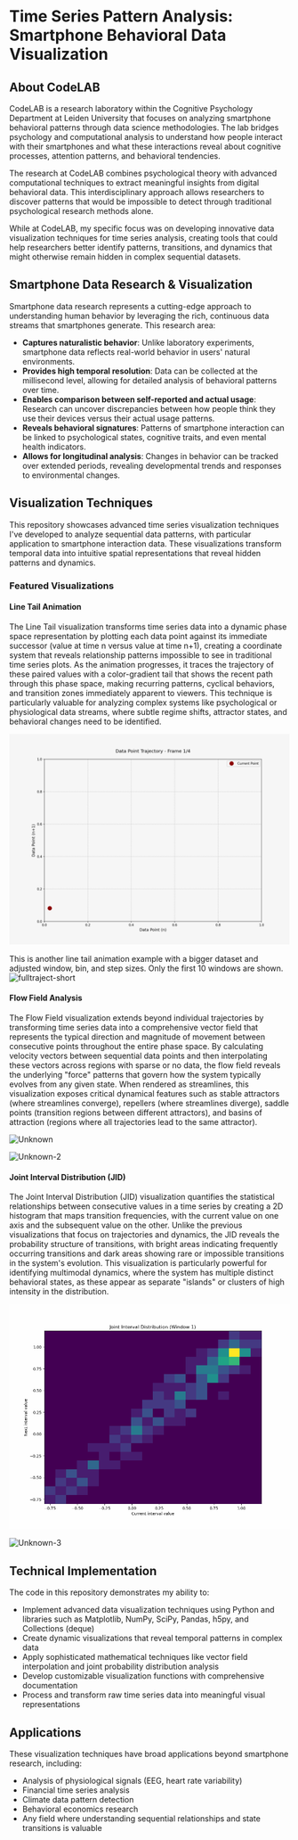 # Time Series Pattern Analysis: Smartphone Behavioral Data Visualization

## About CodeLAB

CodeLAB is a research laboratory within the Cognitive Psychology Department at Leiden University that focuses on analyzing smartphone behavioral patterns through data science methodologies. The lab bridges psychology and computational analysis to understand how people interact with their smartphones and what these interactions reveal about cognitive processes, attention patterns, and behavioral tendencies.

The research at CodeLAB combines psychological theory with advanced computational techniques to extract meaningful insights from digital behavioral data. This interdisciplinary approach allows researchers to discover patterns that would be impossible to detect through traditional psychological research methods alone.

While at CodeLAB, my specific focus was on developing innovative data visualization techniques for time series analysis, creating tools that could help researchers better identify patterns, transitions, and dynamics that might otherwise remain hidden in complex sequential datasets.

## Smartphone Data Research & Visualization

Smartphone data research represents a cutting-edge approach to understanding human behavior by leveraging the rich, continuous data streams that smartphones generate. This research area:

- **Captures naturalistic behavior**: Unlike laboratory experiments, smartphone data reflects real-world behavior in users' natural environments.
- **Provides high temporal resolution**: Data can be collected at the millisecond level, allowing for detailed analysis of behavioral patterns over time.
- **Enables comparison between self-reported and actual usage**: Research can uncover discrepancies between how people think they use their devices versus their actual usage patterns.
- **Reveals behavioral signatures**: Patterns of smartphone interaction can be linked to psychological states, cognitive traits, and even mental health indicators.
- **Allows for longitudinal analysis**: Changes in behavior can be tracked over extended periods, revealing developmental trends and responses to environmental changes.

## Visualization Techniques

This repository showcases advanced time series visualization techniques I've developed to analyze sequential data patterns, with particular application to smartphone interaction data. These visualizations transform temporal data into intuitive spatial representations that reveal hidden patterns and dynamics.

### Featured Visualizations

#### Line Tail Animation

The Line Tail visualization transforms time series data into a dynamic phase space representation by plotting each data point against its immediate successor (value at time n versus value at time n+1), creating a coordinate system that reveals relationship patterns impossible to see in traditional time series plots. As the animation progresses, it traces the trajectory of these paired values with a color-gradient tail that shows the recent path through this phase space, making recurring patterns, cyclical behaviors, and transition zones immediately apparent to viewers. This technique is particularly valuable for analyzing complex systems like psychological or physiological data streams, where subtle regime shifts, attractor states, and behavioral changes need to be identified.

![Line Tail Animation Example](linetail.gif)

This is another line tail animation example with a bigger dataset and adjusted window, bin, and step sizes. Only the first 10 windows are shown.
![fulltraject-short](https://github.com/user-attachments/assets/c59f80db-70d2-4f14-87eb-0c8a53743808)


#### Flow Field Analysis

The Flow Field visualization extends beyond individual trajectories by transforming time series data into a comprehensive vector field that represents the typical direction and magnitude of movement between consecutive points throughout the entire phase space. By calculating velocity vectors between sequential data points and then interpolating these vectors across regions with sparse or no data, the flow field reveals the underlying "force" patterns that govern how the system typically evolves from any given state. When rendered as streamlines, this visualization exposes critical dynamical features such as stable attractors (where streamlines converge), repellers (where streamlines diverge), saddle points (transition regions between different attractors), and basins of attraction (regions where all trajectories lead to the same attractor).

![Unknown](https://github.com/user-attachments/assets/cecd829d-8858-4d99-8d36-8c95012725b5)

![Unknown-2](https://github.com/user-attachments/assets/74f1eefa-68a0-43af-aa7b-d6d66045a667)

#### Joint Interval Distribution (JID)

The Joint Interval Distribution (JID) visualization quantifies the statistical relationships between consecutive values in a time series by creating a 2D histogram that maps transition frequencies, with the current value on one axis and the subsequent value on the other. Unlike the previous visualizations that focus on trajectories and dynamics, the JID reveals the probability structure of transitions, with bright areas indicating frequently occurring transitions and dark areas showing rare or impossible transitions in the system's evolution. This visualization is particularly powerful for identifying multimodal dynamics, where the system has multiple distinct behavioral states, as these appear as separate "islands" or clusters of high intensity in the distribution.

![JID Animation Example](jid.gif)

![Unknown-3](https://github.com/user-attachments/assets/fbd262b8-15dd-4037-ac77-134e51533745)

## Technical Implementation

The code in this repository demonstrates my ability to:

- Implement advanced data visualization techniques using Python and libraries such as Matplotlib, NumPy, SciPy, Pandas, h5py, and Collections (deque)
- Create dynamic visualizations that reveal temporal patterns in complex data
- Apply sophisticated mathematical techniques like vector field interpolation and joint probability distribution analysis
- Develop customizable visualization functions with comprehensive documentation
- Process and transform raw time series data into meaningful visual representations

## Applications

These visualization techniques have broad applications beyond smartphone research, including:

- Analysis of physiological signals (EEG, heart rate variability)
- Financial time series analysis
- Climate data pattern detection
- Behavioral economics research
- Any field where understanding sequential relationships and state transitions is valuable
